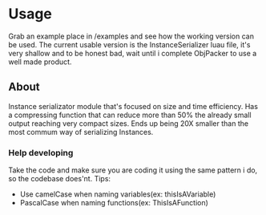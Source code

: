 # Usage
Grab an example place in /examples and see how the working version can be used.
The current usable version is the InstanceSerializer luau file, it's very shallow and to be honest bad, wait until i complete ObjPacker to use a well made product.

## About
Instance serializator module that's focused on size and time efficiency.
Has a compressing function that can reduce more than 50% the already small output reaching very compact sizes.
Ends up being 20X smaller than the most commum way of serializing Instances.

### Help developing
Take the code and make sure you are coding it using the same pattern i do, so the codebase does'nt.
Tips:
* Use camelCase when naming variables(ex: thisIsAVariable)
* PascalCase when naming functions(ex: ThisIsAFunction)
